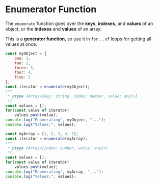 # Enumerator Function
The `enumerate` function goes over the **keys**, **indexes**, and **values** of an object, or the **indexes** and **values** of an array.

This is a **generator function**, so use it in `for...of` loops for getting all values at once.

```js
const myObject = {
	one: 1,
	two: 2,
	three: 3,
	four: 4,
	five: 5
};
const iterator = enumerate(myObject);
/**
 * @type {Array<{key: string, index: number, value: any}>}
 */
const values = [];
for(const value of iterator)
	values.push(value);
console.log("Enumerating", myObject, "...");
console.log("Values:", values);
```
```js
const myArray = [1, 2, 3, 4, 5];
const iterator = enumerate(myArray);
/**
 * @type {Array<{index: number, value: any}>}
 */
const values = [];
for(const value of iterator)
	values.push(value);
console.log("Enumerating", myArray, "...");
console.log("Values:", values);
```
